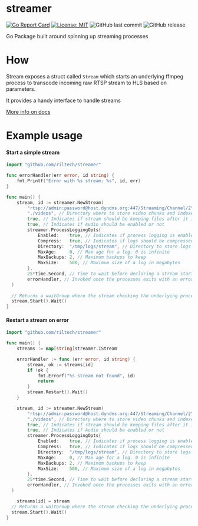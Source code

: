 # streamer
[![Go Report Card](https://goreportcard.com/badge/github.com/riltech/streamer)](https://goreportcard.com/report/github.com/riltech/streamer)
 [![License: MIT](https://img.shields.io/badge/License-MIT-yellow.svg)](https://opensource.org/licenses/MIT)
 ![GitHub last commit](https://img.shields.io/github/last-commit/riltech/streamer.svg)
 ![GitHub release](https://img.shields.io/github/release/riltech/streamer.svg)

Go Package built around spinning up streaming processes

# How
Stream exposes a struct called `Stream` which starts an underlying ffmpeg process to
transcode incoming raw RTSP stream to HLS based on parameters.

It provides a handy interface to handle streams

[More info on docs](https://godoc.org/github.com/riltech/streamer)

# Example usage

#### Start a simple stream
```go
import "github.com/riltech/streamer"

func errorHandler(err error, id string) {
	fmt.Printf("Error with %s stream: %s", id, err)
}

func main() {
	stream, id := streamer.NewStream(
		"rtsp://admin:password@host.dyndns.org:447/Streaming/Channel/2", // URI of raw RTSP stream
		"./videos", // Directory where to store video chunks and indexes. Should exist already
		true, // Indicates if stream should be keeping files after it is stopped or clean the directory
		true, // Indicates if Audio should be enabled or not
		streamer.ProcessLoggingOpts{
			Enabled:    true, // Indicates if process logging is enabled
			Compress:   true, // Indicates if logs should be compressed
			Directory:  "/tmp/logs/stream", // Directory to store logs
			MaxAge:     0, // Max age for a log. 0 is infinite
			MaxBackups: 2, // Maximum backups to keep
			MaxSize:    500, // Maximum size of a log in megabytes
		},
		25*time.Second, // Time to wait before declaring a stream start failed
		errorHandler, // Invoked once the processes exits with an error. Can be nil
  )
  
  // Returns a waitGroup where the stream checking the underlying process for a successful start
  stream.Start().Wait() 
}
```

#### Restart a stream on error
```go
import "github.com/riltech/streamer"

func main() {
	streams := map[string]streamer.IStream

	errorHandler := func (err error, id string) {
		stream, ok := streams[id]
		if !ok {
			fmt.Errorf("%s stream not found", id)
			return
		}
		stream.Restart().Wait()
	}

	stream, id := streamer.NewStream(
		"rtsp://admin:password@host.dyndns.org:447/Streaming/Channel/2", // URI of raw RTSP stream
		"./videos", // Directory where to store video chunks and indexes. Should exist already
		true, // Indicates if stream should be keeping files after it is stopped or clean the directory
		true, // Indicates if Audio should be enabled or not
		streamer.ProcessLoggingOpts{
			Enabled:    true, // Indicates if process logging is enabled
			Compress:   true, // Indicates if logs should be compressed
			Directory:  "/tmp/logs/stream", // Directory to store logs
			MaxAge:     0, // Max age for a log. 0 is infinite
			MaxBackups: 2, // Maximum backups to keep
			MaxSize:    500, // Maximum size of a log in megabytes
		},
		25*time.Second, // Time to wait before declaring a stream start failed
		errorHandler, // Invoked once the processes exits with an error
  )

	streams[id] = stream
  // Returns a waitGroup where the stream checking the underlying process for a successful start
  stream.Start().Wait() 
}
```
